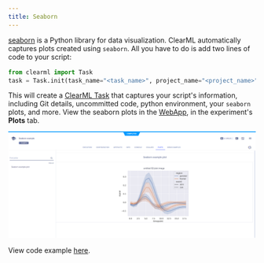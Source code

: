 ```yaml
---
title: Seaborn
---
```


[seaborn](https://seaborn.pydata.org/) is a Python library for data visualization. 
ClearML automatically captures plots created using `seaborn`. All you have to do is add two
lines of code to your script:

```python
from clearml import Task
task = Task.init(task_name="<task_name>", project_name="<project_name>")
```

This will create a [ClearML Task](../fundamentals/task.md) that captures your script's information, including Git details,
uncommitted code, python environment, your `seaborn` plots, and more. View the seaborn plots in the [WebApp](../webapp/webapp_overview.md), 
in the experiment's **Plots** tab.

![Seaborn plot](../img/integrations_seaborn_plots.png)

View code example [here](https://github.com/allegroai/clearml/blob/master/examples/frameworks/matplotlib/matplotlib_example.py). 
